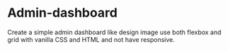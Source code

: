# Admin-dashboard

Create a simple admin dashboard like design image use both flexbox and grid with vanilla CSS and HTML and not have responsive.
